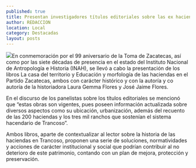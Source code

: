 ```yaml
---
published: true
title: Presentan investigadores títulos editoriales sobre las ex haciendas de Trancoso
author: REDACCION
location: Local
category: Destacadas
layout: posts
---
```


![](http://i.imgur.com/uDBkZMLm.jpg)En conmemoración por el 99 aniversario de la Toma de Zacatecas, así como por las siete décadas de presencia en el estado del Instituto Nacional de Antropología e Historia (INAH), se llevó a cabo la presentación de los libros La casa del territorio y Educación y morfología de las haciendas en el Partido Zacatecas, ambos con carácter histórico y con la autoría y co autoría de la historiadora Laura Gemma Flores y José Jaime Flores.

En el discurso de los panelistas sobre los títulos editoriales se mencionó que “estas obras son vigentes, pues poseen información actualizada sobre diversos aspectos como su ubicación, urbanización, además del recuento de las 200 haciendas y los tres mil ranchos que sostenían el sistema hacendario de Trancoso”.

Ambos libros, aparte de contextualizar al lector sobre la historia de las haciendas en Trancoso, proponen una serie de soluciones, normatividades y acciones de carácter institucional y social que podrían contribuir al no deterioro de este patrimonio, contando  con un plan de mejora, protección y preservación.

